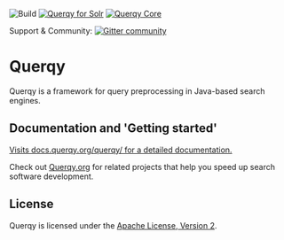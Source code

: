 ![Build](https://github.com/querqy/querqy/workflows/Build/badge.svg) [![Querqy for Solr](https://img.shields.io/maven-central/v/org.querqy/querqy-solr.svg?label=Download%20Querqy%20for%20Solr%20(Maven%20Central))](https://search.maven.org/search?q=g:%22org.querqy%22%20AND%20a:%22querqy-solr%22) [![Querqy Core](https://img.shields.io/maven-central/v/org.querqy/querqy-core.svg?label=Querqy%20core%20(Maven%20Central))](https://search.maven.org/search?q=g:%22org.querqy%22%20AND%20a:%22querqy-core%22)

Support & Community:  [![Gitter community](https://badges.gitter.im/Join%20Chat.svg)](https://gitter.im/querqy/users)
# Querqy

Querqy is a framework for query preprocessing in Java-based search engines. 

## Documentation and 'Getting started'


[Visits docs.querqy.org/querqy/ for a detailed documentation.](https://docs.querqy.org/querqy/index.html) 

Check out [Querqy.org](https://querqy.org) for related projects that help you speed up search software development.

## License

Querqy is licensed under the [Apache License, Version 2](http://www.apache.org/licenses/LICENSE-2.0.html).

